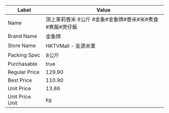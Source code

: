 | Label           | Value                             |
| --------------- | --------------------------------- |
| Name            | 頂上茉莉香米 8公斤 #金象#金象牌#香米#米#煮食#煮飯#煲仔飯 |
| Brand Name      | 金象牌                               |
| Store Name      | HKTVMall - 金源米業                   |
| Packing Spec    | 8公斤                               |
| Purchasable     | true                              |
| Regular Price   | 129.90                            |
| Best Price      | 110.90                            |
| Unit Price      | 13.86                             |
| Unit Price Unit | kg                                |
